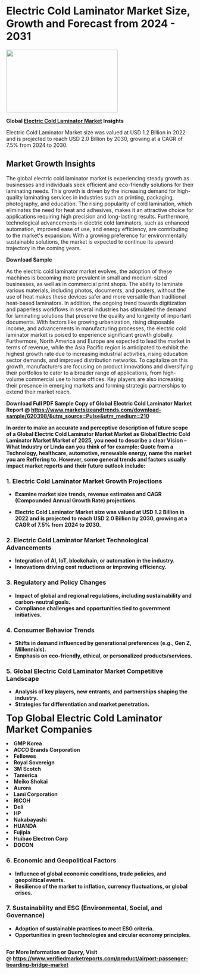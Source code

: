 <H1>Electric Cold Laminator Market Size, Growth and Forecast from 2024 - 2031</H1><img class="aligncenter size-medium wp-image-584254" src="https://thirdeyenews.in/wp-content/uploads/2024/09/Global-Market-Research-300x168.jpeg" alt="" width="300" height="168" /><p><strong>Global&nbsp;<a href="https://www.marketsizeandtrends.com/download-sample/620398/&amp;utm_source=Pulse&amp;utm_medium=210">Electric Cold Laminator Market</a> Insights</strong></p><p>Electric Cold Laminator Market size was valued at USD 1.2 Billion in 2022 and is projected to reach USD 2.0 Billion by 2030, growing at a CAGR of 7.5% from 2024 to 2030.</p><p><h2>Market Growth Insights</h2> <p>The global electric cold laminator market is experiencing steady growth as businesses and individuals seek efficient and eco-friendly solutions for their laminating needs. This growth is driven by the increasing demand for high-quality laminating services in industries such as printing, packaging, photography, and education. The rising popularity of cold lamination, which eliminates the need for heat and adhesives, makes it an attractive choice for applications requiring high precision and long-lasting results. Furthermore, technological advancements in electric cold laminators, such as enhanced automation, improved ease of use, and energy efficiency, are contributing to the market's expansion. With a growing preference for environmentally sustainable solutions, the market is expected to continue its upward trajectory in the coming years.</p> <p><strong>Download Sample</strong></p> <p>As the electric cold laminator market evolves, the adoption of these machines is becoming more prevalent in small and medium-sized businesses, as well as in commercial print shops. The ability to laminate various materials, including photos, documents, and posters, without the use of heat makes these devices safer and more versatile than traditional heat-based laminators. In addition, the ongoing trend towards digitization and paperless workflows in several industries has stimulated the demand for laminating solutions that preserve the quality and longevity of important documents. With factors like growing urbanization, rising disposable income, and advancements in manufacturing processes, the electric cold laminator market is poised to experience significant growth globally. Furthermore, North America and Europe are expected to lead the market in terms of revenue, while the Asia Pacific region is anticipated to exhibit the highest growth rate due to increasing industrial activities, rising education sector demands, and improved distribution networks. To capitalize on this growth, manufacturers are focusing on product innovations and diversifying their portfolios to cater to a broader range of applications, from high-volume commercial use to home offices. Key players are also increasing their presence in emerging markets and forming strategic partnerships to extend their market reach.</p> <p><strong></p><p><span class=""><strong>Download Full PDF Sample Copy of Global Electric Cold Laminator Market Report</strong> @ <a href="https://www.marketsizeandtrends.com/download-sample/620398/&amp;utm_source=Pulse&amp;utm_medium=210" target="_blank">https://www.marketsizeandtrends.com/download-sample/620398/&amp;utm_source=Pulse&amp;utm_medium=210</a></span></p><p>In order to make an accurate and perceptive description of future scope of a Global&nbsp;Electric Cold Laminator Market Market as Global&nbsp;Electric Cold Laminator Market Market of 2025, you need to describe a clear Vision &ndash; What Industry or Linda can you think of for example: Quote from a Technology, healthcare, automotive, renewable energy, name the market you are Reffering to. However, some general trends and factors usually impact market reports and their future outlook include:</p><h3>1.&nbsp;<strong>Electric Cold Laminator Market Growth Projections</strong></h3><ul><li>Examine market size trends, revenue estimates and CAGR (Compounded Annual Growth Rate) projections.</li><li><p>Electric Cold Laminator Market size was valued at USD 1.2 Billion in 2022 and is projected to reach USD 2.0 Billion by 2030, growing at a CAGR of 7.5% from 2024 to 2030.</p></li></ul><h3>2.&nbsp;<strong>Electric Cold Laminator Market Technological Advancements</strong></h3><ul><li>Integration of AI, IoT, blockchain, or automation in the industry.</li><li>Innovations driving cost reductions or improving efficiency.</li></ul><h3>3.&nbsp;<strong>Regulatory and Policy Changes</strong></h3><ul><li>Impact of global and regional regulations, including sustainability and carbon-neutral goals.</li><li>Compliance challenges and opportunities tied to government initiatives.</li></ul><h3>4.&nbsp;<strong>Consumer Behavior Trends</strong></h3><ul><li>Shifts in demand influenced by generational preferences (e.g., Gen Z, Millennials).</li><li>Emphasis on eco-friendly, ethical, or personalized products/services.</li></ul><h3>5.&nbsp;<strong>Global Electric Cold Laminator Market Competitive Landscape</strong></h3><ul><li>Analysis of key players, new entrants, and partnerships shaping the industry.</li><li>Strategies for differentiation and market penetration.</li></ul><p data-pm-slice="1 1 []"><span style="color: inherit; font-family: inherit; font-size: 25px;">Top Global Electric Cold Laminator Market Companies</span></p><div class="" data-test-id=""><p><li>GMP Korea</li><li> ACCO Brands Corporation</li><li> Fellowes</li><li> Royal Sovereign</li><li> 3M Scotch</li><li> Tamerica</li><li> Meiko Shokai</li><li> Aurora</li><li> Lami Corporation</li><li> RICOH</li><li> Deli</li><li> HP</li><li> Nakabayashi</li><li> HUANDA</li><li> Fujipla</li><li> Huibao Electron Corp</li><li> DOCON</li></p></div><h3>6.&nbsp;<strong>Economic and Geopolitical Factors</strong></h3><ul><li>Influence of global economic conditions, trade policies, and geopolitical events.</li><li>Resilience of the market to inflation, currency fluctuations, or global crises.</li></ul><h3>7.&nbsp;<strong>Sustainability and ESG (Environmental, Social, and Governance)</strong></h3><ul><li>Adoption of sustainable practices to meet ESG criteria.</li><li>Opportunities in green technologies and circular economy principles.</li></ul><h2><strong style="font-size: 14px;">For More Information or Query, Visit @&nbsp;</strong><a style="background-color: #ffffff; font-size: 14px;" href="https://www.marketsizeandtrends.com/report/electric-cold-laminator-market/" target="_blank">https://www.verifiedmarketreports.com/product/airport-passenger-boarding-bridge-market</a></h2>
